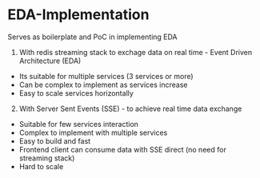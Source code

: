 # EDA-Implementation
Serves as boilerplate and PoC in implementing EDA 

1. With redis streaming stack to exchage data on real time - Event Driven Architecture (EDA)
- Its suitable for multiple services (3 services or more)
- Can be complex to implement as services increase
- Easy to scale services horizontally

2. With Server Sent Events (SSE) - to achieve real time data exchange
- Suitable for few services interaction 
- Complex to implement with multiple services
- Easy to build and fast
- Frontend client can consume data with SSE direct (no need for streaming stack)
- Hard to scale